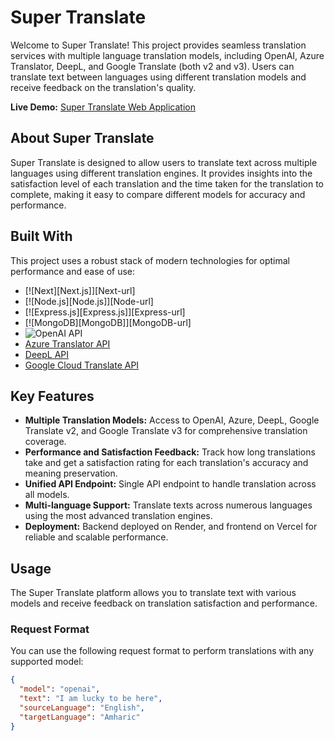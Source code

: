 # Super Translate

Welcome to Super Translate! This project provides seamless translation services with multiple language translation models, including OpenAI, Azure Translator, DeepL, and Google Translate (both v2 and v3). Users can translate text between languages using different translation models and receive feedback on the translation's quality.

**Live Demo:** [Super Translate Web Application](https://super-translate.vercel.app/)

## About Super Translate

Super Translate is designed to allow users to translate text across multiple languages using different translation engines. It provides insights into the satisfaction level of each translation and the time taken for the translation to complete, making it easy to compare different models for accuracy and performance.

## Built With

This project uses a robust stack of modern technologies for optimal performance and ease of use:

* [![Next][Next.js]][Next-url]
* [![Node.js][Node.js]][Node-url]
* [![Express.js][Express.js]][Express-url]
* [![MongoDB][MongoDB]][MongoDB-url]
* ![OpenAI API](https://img.shields.io/badge/OpenAI-412991?style=for-the-badge&logo=openai&logoColor=white)
* [Azure Translator API](https://azure.microsoft.com/en-us/services/cognitive-services/translator/)
* [DeepL API](https://www.deepl.com/)
* [Google Cloud Translate API](https://cloud.google.com/translate)

## Key Features

- **Multiple Translation Models:** Access to OpenAI, Azure, DeepL, Google Translate v2, and Google Translate v3 for comprehensive translation coverage.
- **Performance and Satisfaction Feedback:** Track how long translations take and get a satisfaction rating for each translation's accuracy and meaning preservation.
- **Unified API Endpoint:** Single API endpoint to handle translation across all models.
- **Multi-language Support:** Translate texts across numerous languages using the most advanced translation engines.
- **Deployment:** Backend deployed on Render, and frontend on Vercel for reliable and scalable performance.

## Usage

The Super Translate platform allows you to translate text with various models and receive feedback on translation satisfaction and performance.

### Request Format

You can use the following request format to perform translations with any supported model:

```json
{
  "model": "openai", 
  "text": "I am lucky to be here", 
  "sourceLanguage": "English", 
  "targetLanguage": "Amharic"
}
